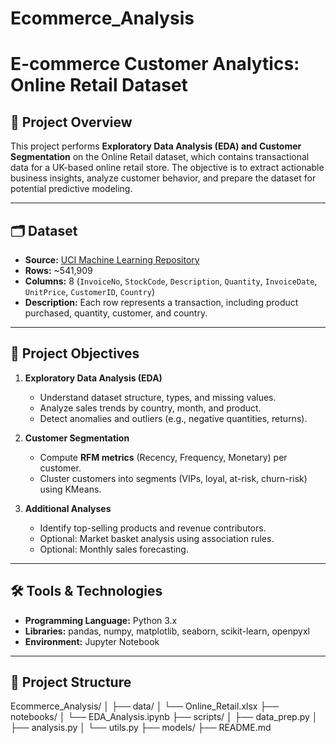# Ecommerce_Analysis

# E-commerce Customer Analytics: Online Retail Dataset

## 📌 Project Overview
This project performs **Exploratory Data Analysis (EDA) and Customer Segmentation** on the Online Retail dataset, which contains transactional data for a UK-based online retail store. The objective is to extract actionable business insights, analyze customer behavior, and prepare the dataset for potential predictive modeling.

---

## 🗂 Dataset
- **Source:** [UCI Machine Learning Repository](https://archive.ics.uci.edu/ml/datasets/online+retail)  
- **Rows:** ~541,909  
- **Columns:** 8 (`InvoiceNo`, `StockCode`, `Description`, `Quantity`, `InvoiceDate`, `UnitPrice`, `CustomerID`, `Country`)  
- **Description:** Each row represents a transaction, including product purchased, quantity, customer, and country.

---

## 🎯 Project Objectives
1. **Exploratory Data Analysis (EDA)**
   - Understand dataset structure, types, and missing values.
   - Analyze sales trends by country, month, and product.
   - Detect anomalies and outliers (e.g., negative quantities, returns).
   
2. **Customer Segmentation**
   - Compute **RFM metrics** (Recency, Frequency, Monetary) per customer.
   - Cluster customers into segments (VIPs, loyal, at-risk, churn-risk) using KMeans.
   
3. **Additional Analyses**
   - Identify top-selling products and revenue contributors.
   - Optional: Market basket analysis using association rules.
   - Optional: Monthly sales forecasting.

---

## 🛠 Tools & Technologies
- **Programming Language:** Python 3.x  
- **Libraries:** pandas, numpy, matplotlib, seaborn, scikit-learn, openpyxl  
- **Environment:** Jupyter Notebook 

---

## 📁 Project Structure
Ecommerce_Analysis/
│
├── data/ 
│ └── Online_Retail.xlsx
├── notebooks/
│ └── EDA_Analysis.ipynb
├── scripts/ 
│ ├── data_prep.py
│ ├── analysis.py
│ └── utils.py
├── models/ 
├── README.md
